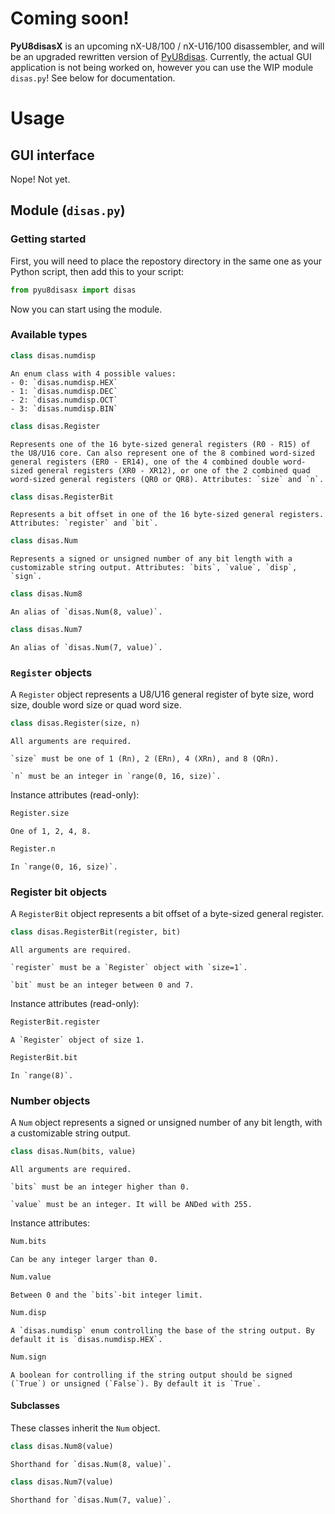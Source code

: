 # Coming soon!
**PyU8disasX** is an upcoming nX-U8/100 / nX-U16/100 disassembler, and will be an upgraded rewritten version of [PyU8disas](https://github.com/gamingwithevets/pyu8disas).
Currently, the actual GUI application is not being worked on, however you can use the WIP module `disas.py`! See below for documentation.

# Usage
## GUI interface
Nope! Not yet.

## Module (`disas.py`)
### Getting started
First, you will need to place the repostory directory in the same one as your Python script, then add this to your script:
```python
from pyu8disasx import disas
```
Now you can start using the module.

### Available types
```python
class disas.numdisp
```
	An enum class with 4 possible values:
	- 0: `disas.numdisp.HEX`
	- 1: `disas.numdisp.DEC`
	- 2: `disas.numdisp.OCT`
	- 3: `disas.numdisp.BIN`

```python
class disas.Register
```
	Represents one of the 16 byte-sized general registers (R0 - R15) of the U8/U16 core. Can also represent one of the 8 combined word-sized general registers (ER0 - ER14), one of the 4 combined double word-sized general registers (XR0 - XR12), or one of the 2 combined quad word-sized general registers (QR0 or QR8). Attributes: `size` and `n`.

```python
class disas.RegisterBit
```
	Represents a bit offset in one of the 16 byte-sized general registers. Attributes: `register` and `bit`.

```python
class disas.Num
```
	Represents a signed or unsigned number of any bit length with a customizable string output. Attributes: `bits`, `value`, `disp`, `sign`.

```python
class disas.Num8
```
	An alias of `disas.Num(8, value)`.

```python
class disas.Num7
```
	An alias of `disas.Num(7, value)`.

### `Register` objects
A `Register` object represents a U8/U16 general register of byte size, word size, double word size or quad word size.

```python
class disas.Register(size, n)
```
	All arguments are required.

	`size` must be one of 1 (Rn), 2 (ERn), 4 (XRn), and 8 (QRn).

	`n` must be an integer in `range(0, 16, size)`.

Instance attributes (read-only):
```python
Register.size
```
	One of 1, 2, 4, 8.
```python
Register.n
```
	In `range(0, 16, size)`.

### Register bit objects
A `RegisterBit` object represents a bit offset of a byte-sized general register.

```python
class disas.RegisterBit(register, bit)
```
	All arguments are required.

	`register` must be a `Register` object with `size=1`.

	`bit` must be an integer between 0 and 7.

Instance attributes (read-only):
```python
RegisterBit.register
```
	A `Register` object of size 1.
```python
RegisterBit.bit
```
	In `range(8)`.

### Number objects
A `Num` object represents a signed or unsigned number of any bit length, with a customizable string output.

```python
class disas.Num(bits, value)
```
	All arguments are required.

	`bits` must be an integer higher than 0.

	`value` must be an integer. It will be ANDed with 255.

Instance attributes:
```python
Num.bits
```
	Can be any integer larger than 0.

```python
Num.value
```
	Between 0 and the `bits`-bit integer limit.

```python
Num.disp
```
	A `disas.numdisp` enum controlling the base of the string output. By default it is `disas.numdisp.HEX`.

```python
Num.sign
```
	A boolean for controlling if the string output should be signed (`True`) or unsigned (`False`). By default it is `True`.

#### Subclasses
These classes inherit the `Num` object.

```python
class disas.Num8(value)
```
	Shorthand for `disas.Num(8, value)`.

```python
class disas.Num7(value)
```
	Shorthand for `disas.Num(7, value)`.
